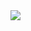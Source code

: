 <img align="center" src="https://git.clp.kr/anbschool/2nd/tech-a/-/blob/main/Tech_A_git_flow_strategy.png"/>